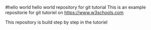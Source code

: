 #hello world
hello world repository for git tutorial
This is an example repositorie for git tutoriel on https://www.w3schools.com

This repository is build step by step in the tutoriel